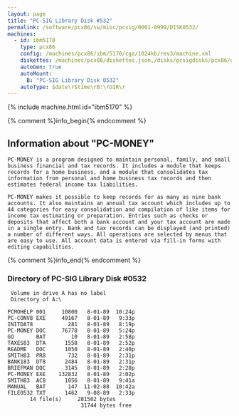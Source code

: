 ```yaml
---
layout: page
title: "PC-SIG Library Disk #532"
permalink: /software/pcx86/sw/misc/pcsig/0001-0999/DISK0532/
machines:
  - id: ibm5170
    type: pcx86
    config: /machines/pcx86/ibm/5170/cga/1024kb/rev3/machine.xml
    diskettes: /machines/pcx86/diskettes.json,/disks/pcsigdisks/pcx86/diskettes.json
    autoGen: true
    autoMount:
      B: "PC-SIG Library Disk 0532"
    autoType: $date\r$time\rB:\rDIR\r
---
```


{% include machine.html id="ibm5170" %}

{% comment %}info_begin{% endcomment %}

## Information about "PC-MONEY"

    PC-MONEY is a program designed to maintain personal, family, and small
    business financial and tax records. It includes a module that keeps
    records for a home business, and a module that consolidates tax
    information from personal and home business tax records and then
    estimates federal income tax liabilities.
    
    PC-MONEY makes it possible to keep records for as many as nine bank
    accounts. It also maintains an annual tax account which includes up to
    44 categories for easy consolidation and compilation of like items for
    income tax estimating or preparation. Entries such as checks or
    deposits that affect both a bank account and your tax account are made
    in a single entry. Bank and tax records can be displayed (and printed)
    a number of different ways. All operations are selected by menus that
    are easy to use. All account data is entered via fill-in forms with
    editing capabilities.
{% comment %}info_end{% endcomment %}


### Directory of PC-SIG Library Disk #0532

     Volume in drive A has no label
     Directory of A:\

    PCMOHELP 001     10800   8-01-89  10:24p
    PC-CONV8 EXE     49167   8-01-89   9:33p
    INITDAT8           281   8-01-89   8:19p
    PC-MONEY DOC     76778   8-01-89   5:24p
    GO       BAT        10   8-01-89   2:58p
    TAXES83  DTA      1558   8-01-89   2:52p
    README   DOC      1050   8-01-89   2:40p
    SMITH83  PR8       732   8-01-89   2:31p
    BANK183  DT8      2484   8-01-89   2:31p
    BRIEFMAN DOC      3145   8-01-89   2:28p
    PC-MONEY EXE    132832   8-01-89   2:02p
    SMITH83  AC8      1056   8-01-89   9:41a
    MANUAL   BAT       147  11-02-88  10:42a
    FILE0532 TXT      1462   9-08-89   2:33p
           14 file(s)     281502 bytes
                           31744 bytes free
